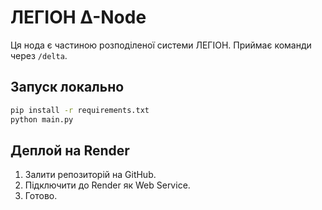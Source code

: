 # ЛЕГІОН Δ-Node

Ця нода є частиною розподіленої системи ЛЕГІОН. Приймає команди через `/delta`.

## Запуск локально
```bash
pip install -r requirements.txt
python main.py
```

## Деплой на Render
1. Залити репозиторій на GitHub.
2. Підключити до Render як Web Service.
3. Готово.
